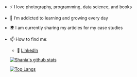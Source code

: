 - :zap: I love photography, programming, data science, and books
- 🌱 I’m addicted to learning and growing every day
- :earth_africa: I am currently sharing my articles for my case studies
- 📫 How to find me: 
  - :office: [LinkedIn](www.linkedin.com/in/shania-lewis-)
  
  [![Shania's github stats](https://github-readme-stats.vercel.app/api?username=Shanials&count_private=true&show_icons=true&theme=radical&hide_rank=false)](https://github.com/Shanials/github-readme-stats)
  
  [![Top Langs](https://github-readme-stats.vercel.app/api/top-langs/?username=Shanials)](https://github.com/Shanials/github-readme-stats)
